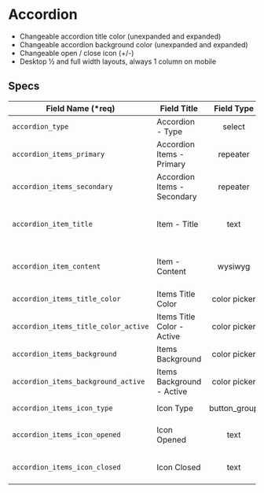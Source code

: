 # Accordion
- Changeable accordion title color (unexpanded and expanded)
- Changeable accordion background color (unexpanded and expanded)
- Changeable open / close  icon (+/-)
- Desktop ½ and full width layouts, always 1 column on mobile


## Specs

Field Name (*req) | Field Title  | Field Type | Field Description | Conditional
--- | --- | :---: | --- | ---
`accordion_type` | Accordion - Type | select | `full` or `halves` |
`accordion_items_primary` | Accordion Items - Primary | repeater | Accordion items for Primary | if `accordion_type` = `full`
`accordion_items_secondary` | Accordion Items - Secondary | repeater | Accordion items for Secondary | if `accordion_type` = `halves`
`accordion_item_title` | Item - Title | text | Subfield of `accordion_items_*`. The title of the accordion item |
`accordion_item_content` | Item - Content | wysiwyg | Subfield of `accordion_items_*`. The content of the accordion item |
`accordion_items_title_color` | Items Title Color | color picker | Title Color of collapsed items |
`accordion_items_title_color_active` | Items Title Color - Active | color picker | Title Color of active items |
`accordion_items_background` | Items Background | color picker | Background color of collapsed items |
`accordion_items_background_active` | Items Background - Active | color picker | Background color of active items |
`accordion_items_icon_type` |  Icon Type | button_group | `regular`, `solid`, or `light` |
`accordion_items_icon_opened` | Icon Opened | text | The FA class for the opened accordion icon |
`accordion_items_icon_closed` | Icon Closed | text | The FA class for the closed accordion icon |